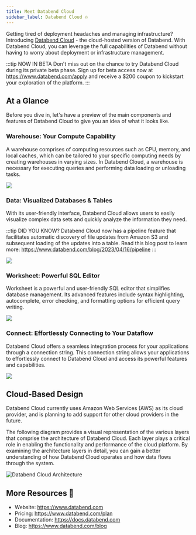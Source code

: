 ```yaml
---
title: Meet Databend Cloud
sidebar_label: Databend Cloud 🔥
---
```


Getting tired of deployment headaches and managing infrastructure? Introducing [Databend Cloud](https://www.databend.com/) - the cloud-hosted version of Databend. With Databend Cloud, you can leverage the full capabilities of Databend without having to worry about deployment or infrastructure management.

:::tip NOW IN BETA
Don't miss out on the chance to try Databend Cloud during its private beta phase. Sign up for beta access now at https://www.databend.com/apply and receive a $200 coupon to kickstart your exploration of the platform.
:::

## At a Glance

Before you dive in, let's have a preview of the main components and features of Databend Cloud to give you an idea of what it looks like.

### Warehouse: Your Compute Capability

A warehouse comprises of computing resources such as CPU, memory, and local caches, which can be tailored to your specific computing needs by creating warehouses in varying sizes. In Databend Cloud, a warehouse is necessary for executing queries and performing data loading or unloading tasks.

<img src="/img/cloud/databend-cloud-warehouses.gif"/>

### Data: Visualized Databases & Tables

With its user-friendly interface, Databend Cloud allows users to easily visualize complex data sets and quickly analyze the information they need.

:::tip DID YOU KNOW?
Databend Cloud now has a pipeline feature that facilitates automatic discovery of file updates from Amazon S3 and subsequent loading of the updates into a table. Read this blog post to learn more: https://www.databend.com/blog/2023/04/16/pipeline
:::

<img src="/img/cloud/databend-cloud-data.png"/>

### Worksheet: Powerful SQL Editor

Worksheet is a powerful and user-friendly SQL editor that simplifies database management. Its advanced features include syntax highlighting, autocomplete, error checking, and formatting options for efficient query writing.

<img src="/img/cloud/databend-cloud-worksheet.png"/>

### Connect: Effortlessly Connecting to Your Dataflow

Databend Cloud offers a seamless integration process for your applications through a connection string. This connection string allows your applications to effortlessly connect to Databend Cloud and access its powerful features and capabilities.

<img src="/img/cloud/databend-cloud-connect.gif"/>

## Cloud-Based Design

Databend Cloud currently uses Amazon Web Services (AWS) as its cloud provider, and is planning to add support for other cloud providers in the future.

The following diagram provides a visual representation of the various layers that comprise the architecture of Databend Cloud. Each layer plays a critical role in enabling the functionality and performance of the cloud platform. By examining the architecture layers in detail, you can gain a better understanding of how Databend Cloud operates and how data flows through the system.

<div>
<img src="https://user-images.githubusercontent.com/172204/221402796-646f5bc7-40b9-4e42-b837-2e60e1ba4583.png" alt="Databend Cloud Architecture" />
</div>

## More Resources 🔗

- Website: https://www.databend.com
- Pricing: https://www.databend.com/plan
- Documentation: https://docs.databend.com
- Blog: https://www.databend.com/blog 